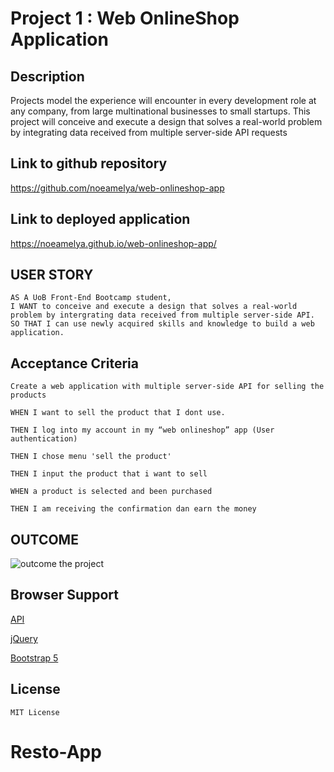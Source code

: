# Project 1 : Web OnlineShop Application

## Description 
Projects model the experience will encounter in every development role at any company, from large multinational businesses to small startups. 
This project will conceive and execute a design that solves a real-world problem by integrating data received from multiple server-side API requests

## Link to github repository
https://github.com/noeamelya/web-onlineshop-app

## Link to deployed application
https://noeamelya.github.io/web-onlineshop-app/


## USER STORY

    AS A UoB Front-End Bootcamp student,
    I WANT to conceive and execute a design that solves a real-world problem by intergrating data received from multiple server-side API.
    SO THAT I can use newly acquired skills and knowledge to build a web application.

## Acceptance Criteria
    Create a web application with multiple server-side API for selling the products
    
    WHEN I want to sell the product that I dont use.

    THEN I log into my account in my “web onlineshop” app (User authentication)

    THEN I chose menu 'sell the product'

    THEN I input the product that i want to sell

    WHEN a product is selected and been purchased

    THEN I am receiving the confirmation dan earn the money


## OUTCOME

![outcome the project](./images/outcome.png)

## Browser Support

[API](https://api.jquery.com/)

[jQuery](https://jquery.com/)

[Bootstrap 5](https://getbootstrap.com/docs/5.3/examples/)



## License
    MIT License





# Resto-App
